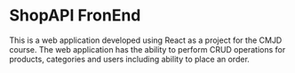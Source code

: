 # ShopAPI FronEnd

This is a web application developed using React as a project for the CMJD course. The web application has the ability to perform CRUD operations for products, categories and users including ability to place an order. 
